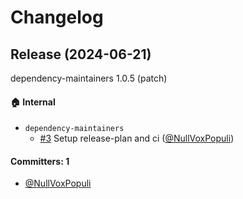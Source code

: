 # Changelog

## Release (2024-06-21)

dependency-maintainers 1.0.5 (patch)

#### :house: Internal
* `dependency-maintainers`
  * [#3](https://github.com/NullVoxPopuli/dependency-maintainers/pull/3) Setup release-plan and ci ([@NullVoxPopuli](https://github.com/NullVoxPopuli))

#### Committers: 1
- [@NullVoxPopuli](https://github.com/NullVoxPopuli)
